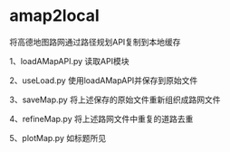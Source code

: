 # amap2local
将高德地图路网通过路径规划API复制到本地缓存

1、loadAMapAPI.py 
读取API模块

2、useLoad.py
使用loadAMapAPI并保存到原始文件

3、saveMap.py
将上述保存的原始文件重新组织成路网文件

4、refineMap.py
将上述路网文件中重复的道路去重

5、plotMap.py
如标题所见

